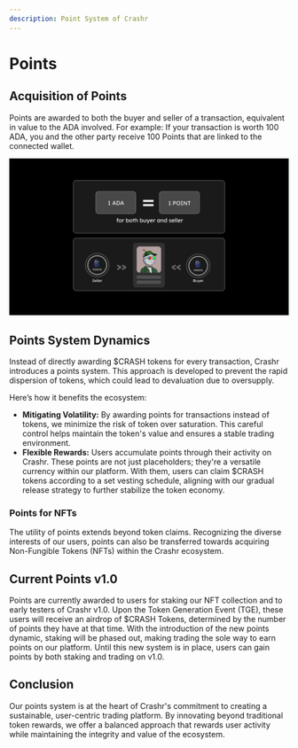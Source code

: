 ```yaml
---
description: Point System of Crashr
---
```


# Points

## **Acquisition of Points**

Points are awarded to both the buyer and seller of a transaction, equivalent in value to the ADA involved. For example: If your transaction is worth 100 ADA, you and the other party receive 100 Points that are linked to the connected wallet.

![Points](/img/points.png)

## Points System Dynamics

Instead of directly awarding $CRASH tokens for every transaction, Crashr introduces a points system. This approach is developed to prevent the rapid dispersion of tokens, which could lead to devaluation due to oversupply.&#x20;

Here’s how it benefits the ecosystem:

* **Mitigating Volatility:** By awarding points for transactions instead of tokens, we minimize the risk of token over saturation. This careful control helps maintain the token's value and ensures a stable trading environment.
* **Flexible Rewards:** Users accumulate points through their activity on Crashr. These points are not just placeholders; they're a versatile currency within our platform. With them, users can claim $CRASH tokens according to a set vesting schedule, aligning with our gradual release strategy to further stabilize the token economy.

### Points for NFTs

The utility of points extends beyond token claims. Recognizing the diverse interests of our users, points can also be transferred towards acquiring Non-Fungible Tokens (NFTs) within the Crashr ecosystem.&#x20;

## Current Points v1.0

Points are currently awarded to users for staking our NFT collection and to early testers of Crashr v1.0. Upon the Token Generation Event (TGE), these users will receive an airdrop of $CRASH Tokens, determined by the number of points they have at that time. With the introduction of the new points dynamic, staking will be phased out, making trading the sole way to earn points on our platform. Until this new system is in place, users can gain points by both staking and trading on v1.0.

## Conclusion

Our points system is at the heart of Crashr's commitment to creating a sustainable, user-centric trading platform. By innovating beyond traditional token rewards, we offer a balanced approach that rewards user activity while maintaining the integrity and value of the ecosystem.&#x20;
